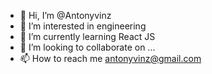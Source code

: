 - 👋 Hi, I’m @Antonyvinz
- 👀 I’m interested in engineering
- 🌱 I’m currently learning React JS
- 💞️ I’m looking to collaborate on ...
- 📫 How to reach me antonyvinz@gmail.com

<!---
Antonyvinz/Antonyvinz is a ✨ special ✨ repository because its `README.md` (this file) appears on your GitHub profile.
You can click the Preview link to take a look at your changes.
--->
